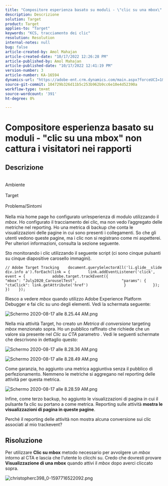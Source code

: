 ```yaml
---
title: "Compositore esperienza basato su moduli - \"clic su una mbox\" non acquisisce i visitatori nei rapporti"
description: Descrizione
solution: Target
product: Target
applies-to: "Target"
keywords: "KCS, tracciamento dei clic"
resolution: Resolution
internal-notes: null
bug: false
article-created-by: Amol Mahajan
article-created-date: "10/17/2022 12:26:28 PM"
article-published-by: Amol Mahajan
article-published-date: "10/17/2022 12:41:19 PM"
version-number: 3
article-number: KA-16594
dynamics-url: "https://adobe-ent.crm.dynamics.com/main.aspx?forceUCI=1&pagetype=entityrecord&etn=knowledgearticle&id=dbc963e6-164e-ed11-bba2-002248086cae"
source-git-commit: 104729b326d11b5c253b962b9cc6e10e4d52390a
workflow-type: tm+mt
source-wordcount: '391'
ht-degree: 0%

---
```


# Compositore esperienza basato su moduli - &quot;clic su una mbox&quot; non cattura i visitatori nei rapporti

## Descrizione

<br>Ambiente<br><br>
Target
<br><br>Problema/Sintomi<br><br>
Nella mia home page ho configurato un’esperienza di modulo utilizzando il *mbox*. Ho configurato il tracciamento dei clic, ma non vedo l’aggregato delle metriche nel reporting. Ho una metrica di backup che conta le visualizzazioni delle pagine in cui sono presenti i collegamenti. So che gli utenti vedono queste pagine, ma i clic non si registrano come mi aspetterei. Per ulteriori informazioni, consulta la sezione seguente.



Sto monitorando i clic utilizzando il seguente script (ci sono cinque pulsanti su cinque diapositive carosello immagini).




```
// Adobe Target Tracking    document.querySelectorAll('li.glide__slide div.info a').forEach(link = {        link.addEventListener('click', event = {            adobe.target.trackEvent({                    "mbox": "July2020_CarouselTest",                    "params": {                    "ctaClick": link.getAttribute('href')                }            });        })    });
```




Riesco a vedere *mbox* quando utilizzo Adobe Experience Platform Debugger e fai clic su uno degli elementi. Vedi la schermata seguente:



![Schermo 2020-08-17 alle 8.25.44 AM.png](https://experienceleaguecommunities.adobe.com/t5/image/serverpage/image-id/26222i8EFBFA8432501D9E/image-size/medium?v=1.0&amp;amp;px=400 "Schermo 2020-08-17 alle 8.25.44 AM.png")



Nella mia attività Target, ho creato un *Metrica di conversione* targeting *mbox* menzionato sopra. Ho un pubblico raffinato che richiede che un valore sia presente nel *Clic su CTA* parametro . Vedi le seguenti schermate che descrivono in dettaglio questo:



![Schermo 2020-08-17 alle 8.28.36 AM.png](https://experienceleaguecommunities.adobe.com/t5/image/serverpage/image-id/26225i9E8B86819537BB25/image-size/medium?v=1.0&amp;amp;px=400 "Schermo 2020-08-17 alle 8.28.36 AM.png")

![Schermo 2020-08-17 alle 8.28.49 AM.png](https://experienceleaguecommunities.adobe.com/t5/image/serverpage/image-id/26223i6D9AAA0A81236A58/image-size/medium?v=1.0&amp;amp;px=400 "Schermo 2020-08-17 alle 8.28.49 AM.png")



Come garanzia, ho aggiunto una metrica aggiuntiva senza il pubblico di perfezionamento. Nemmeno le metriche si aggregano nel reporting delle attività per questa metrica.



![Schermo 2020-08-17 alle 8.28.59 AM.png](https://experienceleaguecommunities.adobe.com/t5/image/serverpage/image-id/26224iFF036B11B2E932FC/image-size/medium?v=1.0&amp;amp;px=400 "Schermo 2020-08-17 alle 8.28.59 AM.png")



Infine, come terzo backup, ho aggiunto le visualizzazioni di pagina in cui il pulsante fa clic su portano a come metrica. Reporting sulle attività <b>mostra le visualizzazioni di pagina in queste pagine</b>.



Perché il reporting delle attività non mostra alcuna conversione sui clic associati al mio trackevent?


## Risoluzione


Per utilizzare <b>Clic su mbox</b> metodo necessario per avvolgere un *mbox* intorno al CTA e lascia che l&#39;utente lo clicchi su. Credo che dovresti provare <b>Visualizzazione di una mbox</b> quando attivi il *mbox* dopo averci cliccato sopra.



![christopherc398_0-1597716522092.png](https://experienceleaguecommunities.adobe.com/t5/image/serverpage/image-id/26237i01409F8DF7D2F948/image-size/medium?v=1.0&amp;amp;px=400)


